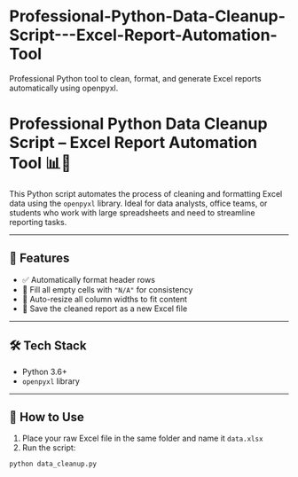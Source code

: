 # Professional-Python-Data-Cleanup-Script---Excel-Report-Automation-Tool
Professional Python tool to clean, format, and generate Excel reports automatically using openpyxl.
# Professional Python Data Cleanup Script – Excel Report Automation Tool 📊🧼

This Python script automates the process of cleaning and formatting Excel data using the `openpyxl` library. Ideal for data analysts, office teams, or students who work with large spreadsheets and need to streamline reporting tasks.

---

## 🔧 Features

- ✅ Automatically format header rows
- 🔄 Fill all empty cells with `"N/A"` for consistency
- 📏 Auto-resize all column widths to fit content
- 📁 Save the cleaned report as a new Excel file

---

## 🛠 Tech Stack

- Python 3.6+
- `openpyxl` library

---

## 🚀 How to Use

1. Place your raw Excel file in the same folder and name it `data.xlsx`
2. Run the script:

```bash
python data_cleanup.py
